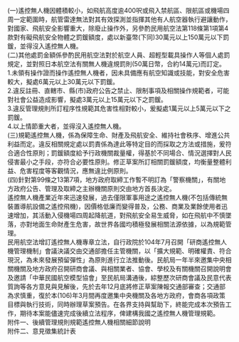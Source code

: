<p>(一)遙控無人機因體積較小，如飛航高度逾400呎或飛入禁航區、限航區或機場四周一定範圍時，航管雷達無法對其有效探測並指揮其他有人航空器執行避讓動作，對國家、飛航安全影響重大，除廢止操作外，另參酌民用航空法第118條第1項第4款對有礙飛航安全物體之罰鍰額度，處以新臺幣(下同)30萬元以上150萬元以下罰鍰，並得沒入遙控無人機。<br>(二)其他處罰金額係參酌民用航空法對於航空人員、超輕型載具操作人等個人處罰規定，並對照日本航空法有關無人機違規罰則(50萬日幣，合約14萬元)而訂定。<br>1.未領有操作證而操作遙控無人機者，因未具備應有航空知識或技能，對安全危害較大，擬處6萬元以上30萬元以下罰鍰。<br>2.違反註冊、直轄市、縣(市)政府公告之禁止、限制事項及相關操作規範者，可能對社會公益造成影響，擬處3萬元以上15萬元以下之罰鍰。<br>3.違反管理規則所訂程序性規範其危害性相對較小，爰擬處1萬元以上5萬元以下之罰鍰。<br>4.以上情節重大者，並得沒入遙控無人機。<br>(三)規範遙控無人機，係為保障生命、財產及飛航安全、維持社會秩序、增進公共利益而定。違反相關規定處以罰責係為達此等特定目的而採取之方法或措施，爰符合適合性原則；罰鍰額度給予行政機關裁量權，得基於不同場合、情況選擇對人民侵害最小之手段，亦符合必要性原則。修正草案所訂相關罰鍰額度，均衡量整體利益、危害程度等客觀情況，應無違比例原則。<br>(四)針對第99條之13第7項，地方政府取締工作暫不明訂為「警察機關」，有關地方政府公告、管理及取締之主辦機關原則交由地方首長決定。<br>  遙控無人機產業近年來迅速發展，過去僅限軍事用途之遙控無人機(不包括傳統無裝置導航設備之遙控飛機)，因價格低廉而變得普及，公務、商業及業餘使用者迅速增加，其活動入侵機場四周起降航道，對飛航安全易生威脅，如在飛航中不慎墜落，亦對地面生命財產生危害，故世界各國均積極發展相關法源依據，以為規範管理。<br>  民用航空法增訂遙控無人機專章立法，自行政院於104年7月召開「研商遙控無人機管理機制」會議決議交由交通部擔任主管機關，以「擴大規範、明確權責、符合現況，為未來發展預留彈性」為原則進行立法推動後。民航局一年半來邀集中央相關機關及地方政府召開研商會議、與相關業者、協會、學校及有關機關召開說明會及邀請「中華民國航空模型協會」至民航局溝通後，綜整歷次研商會議及民意代表質詢等各方意見與見解後，先於去年12月底將修正草案陳報交通部審查；交通部為求慎重，復於本(106)年3月間再度邀集中央機關及各地方政府，會商各項政策目標與執行技術，同時辦理草案預告。在各界支持與幫助下，終能完成本次預告工作，期待本案能儘速完成後續立法程序，俾建構我國之遙控無人機管理規範。<br>附件一、後續管理規則規範遙控無人機相關細節說明<br>附件二、意見徵集統計表</p>